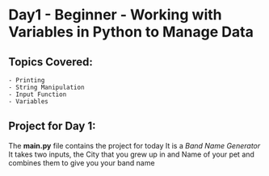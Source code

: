 # Day1 - Beginner - Working with Variables in Python to Manage Data

## Topics Covered:
    - Printing
    - String Manipulation
    - Input Function
    - Variables

## Project for Day 1:
The **main.py** file contains the project for today
It is a _Band Name Generator_
It takes two inputs, the City that you grew up in and Name of your pet and combines them to give you your band name

